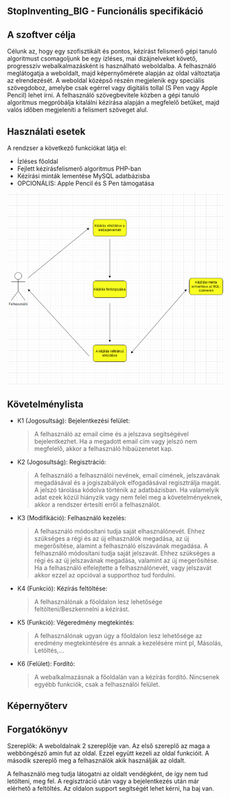 ## StopInventing_BIG - Funcionális specifikáció

## A szoftver célja

Célunk az, hogy egy szofisztikált és pontos, kézírást felismerő gépi tanuló algoritmust
csomagoljunk be egy ízléses, mai dizájnelveket követő, progresszív webalkalmazásként is
használható weboldalba. A felhasználó meglátogatja a weboldalt, majd képernyőmérete alapján
az oldal változtatja az elrendezését. A weboldal középső részén megjelenik egy speciális
szövegdoboz, amelybe csak egérrel vagy digitális tollal (S Pen vagy Apple Pencil) lehet
írni. A felhasználó szövegbevitele közben a gépi tanuló algoritmus megpróbálja kitalálni
kézírása alapján a megfelelő betűket, majd valós időben megjeleníti a felismert szöveget alul.

## Használati esetek

A rendzser a következő funkciókat látja el:

- Ízléses főoldal
- Fejlett kézírásfelismerő algoritmus PHP-ban
- Kézírási minták lementése MySQL adatbázisba
- OPCIONÁLIS: Apple Pencil és S Pen támogatása

![Handw_MNIST](https://github.com/patakitamas2002/stopinventing_BIG/blob/main/Handw_MNIST.png)

## Követelménylista

+ K1 (Jogosultság): Bejelentkezési felület: 
  > A felhasználó az email címe és a jelszava segítségével bejelentkezhet. Ha a megadott email cím vagy jelszó nem megfelelő, akkor a felhasználó hibaüzenetet kap.
+ K2 (Jogosultság): Regisztráció:
  > A felhasználó a felhasználói nevének, email címének, jelszavának megadásával és a jogiszabályok elfogadásával regisztrálja magát. A jelszó tárolása kódolva történik az adatbázisban. Ha valamelyik adat ezek közül hiányzik vagy nem felel meg a követelményeknek, akkor a rendszer értesíti erről a felhasználót.
+ K3 (Modifikáció): Felhasználó kezelés:
  > A felhasználó módosítani tudja saját elhasználónevét. Ehhez szükséges a régi és az új elhasználók megadása, az új megerősítése, alamint a felhasználó elszavának megadása. A felhasználó módosítani tudja saját jelszavát. Ehhez szükséges a régi és az új jelszavának megadása, valamint az új megerősítése. Ha a felhasználó elfelejtette a felhasználónevét, vagy jelszavát akkor ezzel az opcióval a supporthoz tud fordulni.
+ K4 (Funkció): Kézírás feltöltése:
  > A felhasználónak a főoldalon lesz lehetősége feltölteni/Beszkennelni a kézírást.
+ K5 (Funkció): Végeredmény megtekintés:
  > A felhasználónak ugyan úgy a főoldalon lesz lehetősége az eredmény megtekintésére és annak a kezelésére mint pl, Másolás, Letöltés,...
+ K6 (Felület): Fordító:
  > A webalkalmazásnak a főoldalán van a kézírás fordító. Nincsenek egyébb funkciók, csak a felhasználói felület.

## Képernyőterv



## Forgatókönyv

Szereplők: A weboldalnak 2 szereplője van. Az első szereplő az maga a webböngésző amin fut az oldal. Ezzel együtt kezeli az oldal funkcióit. A második szereplő meg a felhasználók akik használják az oldalt.

A felhasználó meg tudja látogatni az oldalt vendégként, de így nem tud letölteni, meg fel. A regisztráció után vagy a bejelentkezés után már elérhető a feltöltés. Az oldalon support segítségét lehet kérni, ha baj van.

